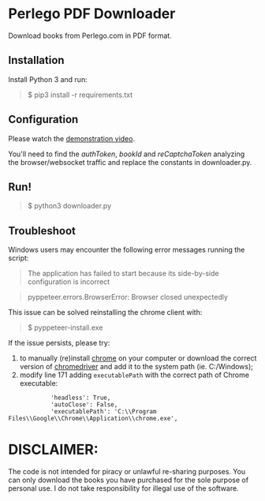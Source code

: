 # Perlego PDF Downloader
Download books from Perlego.com in PDF format.

## Installation

Install Python 3 and run:

  >$ pip3 install -r requirements.txt

## Configuration
Please watch the [demonstration video](https://youtu.be/X4msqCulOYk).

You'll need to find the *authToken*, *bookId* and *reCaptchaToken* analyzing the browser/websocket traffic and replace the constants in downloader.py.

## Run!
>$ python3 downloader.py

## Troubleshoot
Windows users may encounter the following error messages running the script:
> The application has failed to start because its side-by-side configuration is incorrect

> pyppeteer.errors.BrowserError: Browser closed unexpectedly

This issue can be solved reinstalling the chrome client with:
>$ pyppeteer-install.exe

If the issue persists, please try:
1) to manually (re)install [chrome](https://www.google.com/chrome/) on your computer or download the correct version of [chromedriver](https://sites.google.com/chromium.org/driver/) and add it to the system path (ie. C:/Windows);
2) modify line 171 adding `executablePath` with the correct path of Chrome executable:

```
			'headless': True,
			'autoClose': False,
			'executablePath': 'C:\\Program Files\\Google\\Chrome\\Application\\chrome.exe',
```

# DISCLAIMER:
The code is not intended for piracy or unlawful re-sharing purposes. You can only download the books you have purchased for the sole purpose of personal use. I do not take responsibility for illegal use of the software.
